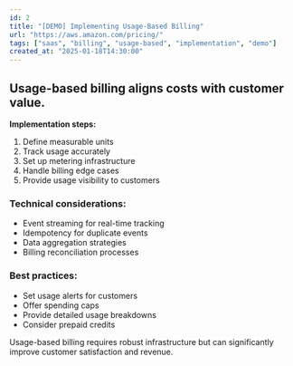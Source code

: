 ```yaml
---
id: 2
title: "[DEMO] Implementing Usage-Based Billing"
url: "https://aws.amazon.com/pricing/"
tags: ["saas", "billing", "usage-based", "implementation", "demo"]
created_at: "2025-01-18T14:30:00"
---
```


## Usage-based billing aligns costs with customer value.

**Implementation steps:**
1. Define measurable units
2. Track usage accurately
3. Set up metering infrastructure
4. Handle billing edge cases
5. Provide usage visibility to customers

### Technical considerations:
- Event streaming for real-time tracking
- Idempotency for duplicate events
- Data aggregation strategies
- Billing reconciliation processes

### Best practices:
- Set usage alerts for customers
- Offer spending caps
- Provide detailed usage breakdowns
- Consider prepaid credits

Usage-based billing requires robust infrastructure but can significantly improve customer satisfaction and revenue.
